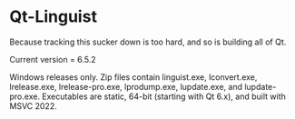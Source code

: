 Qt-Linguist
===========
Because tracking this sucker down is too hard, and so is building all of Qt.

Current version = 6.5.2

Windows releases only. Zip files contain linguist.exe, lconvert.exe, lrelease.exe, lrelease-pro.exe, lprodump.exe, lupdate.exe, and lupdate-pro.exe. Executables are static, 64-bit (starting with Qt 6.x), and built with MSVC 2022.
